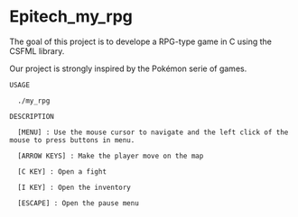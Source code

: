 # Epitech_my_rpg

The goal of this project is to develope a RPG-type game in C using the CSFML library. 

Our project is strongly inspired by the Pokémon serie of games.

    USAGE

      ./my_rpg

    DESCRIPTION

      [MENU] : Use the mouse cursor to navigate and the left click of the mouse to press buttons in menu.
      
      [ARROW KEYS] : Make the player move on the map
      
      [C KEY] : Open a fight
      
      [I KEY] : Open the inventory
      
      [ESCAPE] : Open the pause menu
